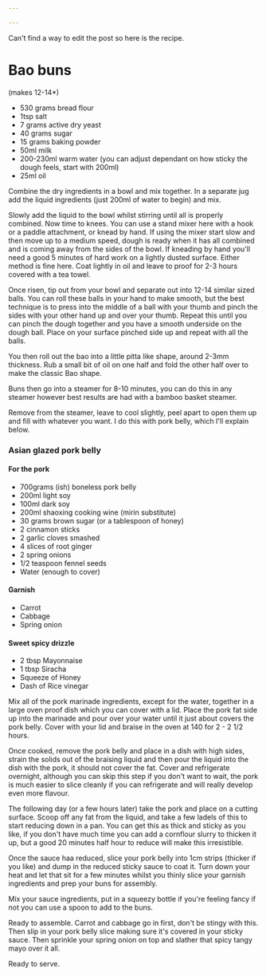 ```yaml
---

---
```



Can't find a way to edit the post so here is the recipe.

# Bao buns
 
(makes 12-14*) 
- 530 grams bread flour 
- 1tsp salt
- 7 grams active dry yeast 
- 40 grams sugar 
- 15 grams baking powder
- 50ml milk
- 200-230ml warm water (you can adjust dependant on how sticky the dough feels, start with 200ml)
- 25ml oil 

Combine the dry ingredients in a bowl and mix together. In a separate jug add the liquid ingredients (just 200ml of water to begin) and mix.

Slowly add the liquid to the bowl whilst stirring until all is properly combined. Now time to knees. You can use a stand mixer here with a hook or a paddle attachment, or knead by hand. If using the mixer start slow and then move up to a medium speed, dough is ready when it has all combined and is coming away from the sides of the bowl. If kneading by hand you'll need a good 5 minutes of hard work on a lightly dusted surface. Either method is fine here. Coat lightly in oil and leave to proof for 2-3 hours covered with a tea towel.

Once risen, tip out from your bowl and separate out into 12-14 similar sized balls. You can roll these balls in your hand to make smooth, but the best technique is to press into the middle of a ball with your thumb and pinch the sides with your other hand up and over your thumb. Repeat this until you can pinch the dough together and you have a smooth underside on the dough ball. Place on your surface pinched side up and repeat with all the balls.

You then roll out the bao into a little pitta like shape, around 2-3mm thickness. Rub a small bit of oil on one half and fold the other half over to make the classic Bao shape.

Buns then go into a steamer for 8-10 minutes, you can do this in any steamer however best results are had with a bamboo basket steamer.

Remove from the steamer, leave to cool slightly, peel apart to open them up and fill with whatever you want. I do this with pork belly, which I'll explain below.

### Asian glazed pork belly

#### For the pork
- 700grams (ish) boneless pork belly
- 200ml light soy
- 100ml dark soy
- 200ml shaoxing cooking wine (mirin substitute)
- 30 grams brown sugar (or a tablespoon of honey)
- 2 cinnamon sticks 
- 2 garlic cloves smashed 
- 4 slices of root ginger 
- 2 spring onions 
- 1/2 teaspoon fennel seeds 
- Water (enough to cover)

#### Garnish
- Carrot
- Cabbage
- Spring onion 

#### Sweet spicy drizzle 
- 2 tbsp Mayonnaise 
- 1 tbsp Siracha
- Squeeze of Honey
- Dash of Rice vinegar 


Mix all of the pork marinade ingredients, except for the water, together in a large oven proof dish which you can cover with a lid. Place the pork fat side up into the marinade and pour over your water until it just about covers the pork belly. Cover with your lid and braise in the oven at 140 for 2 - 2 1/2 hours. 

Once cooked, remove the pork belly and place in a dish with high sides, strain the solids out of the braising liquid and then pour the liquid into the dish with the pork, it should not cover the fat. Cover and refrigerate overnight, although you can skip this step if you don't want to wait, the pork is much easier to slice cleanly if you can refrigerate and will really develop even more flavour.

The following day (or a few hours later) take the pork and place on a cutting surface. Scoop off any fat from the liquid, and take a few ladels of this to start reducing down in a pan. You can get this as thick and sticky as you like, if you don't have much time you can add a cornflour slurry to thicken it up, but a good 20 minutes half hour to reduce will make this irresistible.

Once the sauce haa reduced, slice your pork belly into 1cm strips (thicker if you like) and dump in the reduced sticky sauce to coat it. Turn down your heat and let that sit for a few minutes whilst you thinly slice your garnish ingredients and prep your buns for assembly.

Mix your sauce ingredients, put in a squeezy bottle if you're feeling fancy if not you can use a spoon to add to the buns.

Ready to assemble. Carrot and cabbage go in first, don't be stingy with this. Then slip in your pork belly slice making sure it's covered in your sticky sauce. Then sprinkle your spring onion on top and slather that spicy tangy mayo over it all.

Ready to serve.